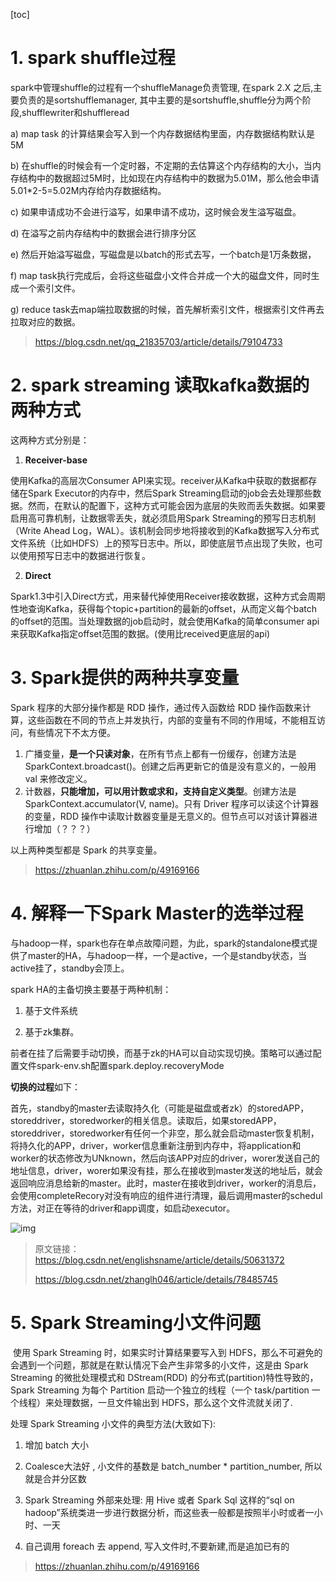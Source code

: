 [toc]

# **1. spark shuffle过程**

spark中管理shuffle的过程有一个shuffleManage负责管理, 在spark 2.X 之后,主要负责的是sortshufflemanager, 其中主要的是sortshuffle,shuffle分为两个阶段,shufflewriter和shuffleread

a)  map task 的计算结果会写入到一个内存数据结构里面，内存数据结构默认是5M

b)  在shuffle的时候会有一个定时器，不定期的去估算这个内存结构的大小，当内存结构中的数据超过5M时，比如现在内存结构中的数据为5.01M，那么他会申请5.01*2-5=5.02M内存给内存数据结构。

c)  如果申请成功不会进行溢写，如果申请不成功，这时候会发生溢写磁盘。

d)  在溢写之前内存结构中的数据会进行排序分区

e)  然后开始溢写磁盘，写磁盘是以batch的形式去写，一个batch是1万条数据，

f)   map task执行完成后，会将这些磁盘小文件合并成一个大的磁盘文件，同时生成一个索引文件。

g)  reduce task去map端拉取数据的时候，首先解析索引文件，根据索引文件再去拉取对应的数据。

>  https://blog.csdn.net/qq_21835703/article/details/79104733

# **2. spark streaming 读取kafka数据的两种方式**

这两种方式分别是：

1. **Receiver-base**

使用Kafka的高层次Consumer API来实现。receiver从Kafka中获取的数据都存储在Spark Executor的内存中，然后Spark Streaming启动的job会去处理那些数据。然而，在默认的配置下，这种方式可能会因为底层的失败而丢失数据。如果要启用高可靠机制，让数据零丢失，就必须启用Spark Streaming的预写日志机制（Write Ahead Log，WAL）。该机制会同步地将接收到的Kafka数据写入分布式文件系统（比如HDFS）上的预写日志中。所以，即使底层节点出现了失败，也可以使用预写日志中的数据进行恢复。

2. **Direct**

Spark1.3中引入Direct方式，用来替代掉使用Receiver接收数据，这种方式会周期性地查询Kafka，获得每个topic+partition的最新的offset，从而定义每个batch的offset的范围。当处理数据的job启动时，就会使用Kafka的简单consumer api来获取Kafka指定offset范围的数据。(使用比received更底层的api)

# 3. Spark提供的两种共享变量

Spark 程序的大部分操作都是 RDD 操作，通过传入函数给 RDD 操作函数来计算，这些函数在不同的节点上并发执行，内部的变量有不同的作用域，不能相互访问，有些情况下不太方便。

1. 广播变量，**是一个只读对象**，在所有节点上都有一份缓存，创建方法是 SparkContext.broadcast()。创建之后再更新它的值是没有意义的，一般用 val 来修改定义。
2. 计数器，**只能增加，可以用计数或求和，支持自定义类型**。创建方法是 SparkContext.accumulator(V, name)。只有 Driver 程序可以读这个计算器的变量，RDD 操作中读取计数器变量是无意义的。但节点可以对该计算器进行增加（？？？）

以上两种类型都是 Spark 的共享变量。

>  https://zhuanlan.zhihu.com/p/49169166

# **4.** **解释一下Spark Master的选举过程**

与hadoop一样，spark也存在单点故障问题，为此，spark的standalone模式提供了master的HA，与hadoop一样，一个是active，一个是standby状态，当active挂了，standby会顶上。

spark HA的主备切换主要基于两种机制：

1. 基于文件系统

2. 基于zk集群。

前者在挂了后需要手动切换，而基于zk的HA可以自动实现切换。策略可以通过配置文件spark-env.sh配置spark.deploy.recoveryMode

**切换的过程**如下：

首先，standby的master去读取持久化（可能是磁盘或者zk）的storedAPP，storeddriver，storedworker的相关信息。读取后，如果storedAPP，storeddriver，storedworker有任何一个非空，那么就会启动master恢复机制，将持久化的APP，driver，worker信息重新注册到内存中，将application和worker的状态修改为UNknown，然后向该APP对应的driver，worer发送自己的地址信息，driver，worer如果没有挂，那么在接收到master发送的地址后，就会返回响应消息给新的master。此时，master在接收到driver，worker的消息后，会使用completeRecory对没有响应的组件进行清理，最后调用master的schedul方法，对正在等待的driver和app调度，如启动executor。

![img](https://gitee.com/xiaokunji/my-images/raw/master/myMD/20210711173608.png)

>  原文链接：https://blog.csdn.net/englishsname/article/details/50631372
>
> https://blog.csdn.net/zhanglh046/article/details/78485745

# **5.** **Spark Streaming小文件问题**

​		使用 Spark Streaming 时，如果实时计算结果要写入到 HDFS，那么不可避免的会遇到一个问题，那就是在默认情况下会产生非常多的小文件，这是由 Spark Streaming 的微批处理模式和 DStream(RDD) 的分布式(partition)特性导致的，Spark Streaming 为每个 Partition 启动一个独立的线程（一个 task/partition 一个线程）来处理数据，一旦文件输出到 HDFS，那么这个文件流就关闭了.

处理 Spark Streaming 小文件的典型方法(大致如下):

1. 增加 batch 大小

2. Coalesce大法好 , 小文件的基数是 batch_number * partition_number, 所以就是合并分区数

3. Spark Streaming 外部来处理: 用 Hive 或者 Spark Sql 这样的“sql on hadoop”系统类进一步进行数据分析，而这些表一般都是按照半小时或者一小时、一天

4. 自己调用 foreach 去 append, 写入文件时,不要新建,而是追加已有的

>  https://zhuanlan.zhihu.com/p/49169166